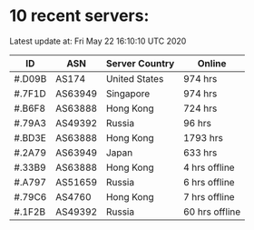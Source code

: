 # 10 recent servers:

Latest update at: Fri May 22 16:10:10 UTC 2020

| ID | ASN | Server Country | Online |
| -- | --- | -------------- | ------ |
| #.D09B | AS174 | United States | 974 hrs |
| #.7F1D | AS63949 | Singapore | 974 hrs |
| #.B6F8 | AS63888 | Hong Kong | 724 hrs |
| #.79A3 | AS49392 | Russia | 96 hrs |
| #.BD3E | AS63888 | Hong Kong | 1793 hrs |
| #.2A79 | AS63949 | Japan | 633 hrs |
| #.33B9 | AS63888 | Hong Kong | 4 hrs offline |
| #.A797 | AS51659 | Russia | 6 hrs offline |
| #.79C6 | AS4760 | Hong Kong | 7 hrs offline |
| #.1F2B | AS49392 | Russia | 60 hrs offline |

